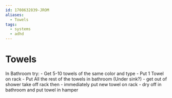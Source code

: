 ```yaml
---
id: 1708632839-JROM
aliases:
  - Towels
tags:
  - systems
  - adhd
---
```


# Towels

In Bathroom try: 
    - Get 5-10 towels of the same color and type
    - Put 1 Towel on rack
    - Put All the rest of the towels in bathroom (Under sink?)
    - get out of shower take off rack then 
    - immediately put new towel on rack
    - dry off in bathroom and put towel in hamper
